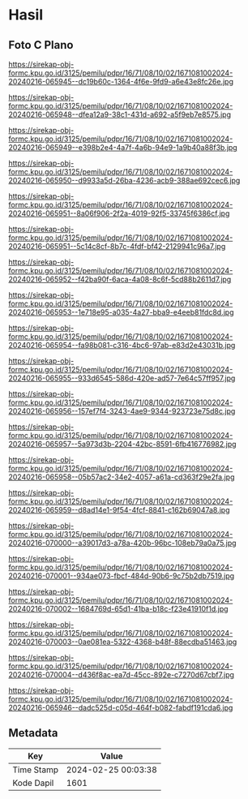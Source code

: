 # Hasil

## Foto C Plano

https://sirekap-obj-formc.kpu.go.id/3125/pemilu/pdpr/16/71/08/10/02/1671081002024-20240216-065945--dc19b60c-1364-4f6e-9fd9-a6e43e8fc26e.jpg

https://sirekap-obj-formc.kpu.go.id/3125/pemilu/pdpr/16/71/08/10/02/1671081002024-20240216-065948--dfea12a9-38c1-431d-a692-a5f9eb7e8575.jpg

https://sirekap-obj-formc.kpu.go.id/3125/pemilu/pdpr/16/71/08/10/02/1671081002024-20240216-065949--e398b2e4-4a7f-4a6b-94e9-1a9b40a88f3b.jpg

https://sirekap-obj-formc.kpu.go.id/3125/pemilu/pdpr/16/71/08/10/02/1671081002024-20240216-065950--d9933a5d-26ba-4236-acb9-388ae692cec6.jpg

https://sirekap-obj-formc.kpu.go.id/3125/pemilu/pdpr/16/71/08/10/02/1671081002024-20240216-065951--8a06f906-2f2a-4019-92f5-33745f6386cf.jpg

https://sirekap-obj-formc.kpu.go.id/3125/pemilu/pdpr/16/71/08/10/02/1671081002024-20240216-065951--5c14c8cf-8b7c-4fdf-bf42-2129941c96a7.jpg

https://sirekap-obj-formc.kpu.go.id/3125/pemilu/pdpr/16/71/08/10/02/1671081002024-20240216-065952--f42ba90f-6aca-4a08-8c6f-5cd88b2611d7.jpg

https://sirekap-obj-formc.kpu.go.id/3125/pemilu/pdpr/16/71/08/10/02/1671081002024-20240216-065953--1e718e95-a035-4a27-bba9-e4eeb81fdc8d.jpg

https://sirekap-obj-formc.kpu.go.id/3125/pemilu/pdpr/16/71/08/10/02/1671081002024-20240216-065954--fa98b081-c316-4bc6-97ab-e83d2e43031b.jpg

https://sirekap-obj-formc.kpu.go.id/3125/pemilu/pdpr/16/71/08/10/02/1671081002024-20240216-065955--933d6545-586d-420e-ad57-7e64c57ff957.jpg

https://sirekap-obj-formc.kpu.go.id/3125/pemilu/pdpr/16/71/08/10/02/1671081002024-20240216-065956--157ef7f4-3243-4ae9-9344-923723e75d8c.jpg

https://sirekap-obj-formc.kpu.go.id/3125/pemilu/pdpr/16/71/08/10/02/1671081002024-20240216-065957--5a973d3b-2204-42bc-8591-6fb416776982.jpg

https://sirekap-obj-formc.kpu.go.id/3125/pemilu/pdpr/16/71/08/10/02/1671081002024-20240216-065958--05b57ac2-34e2-4057-a61a-cd363f29e2fa.jpg

https://sirekap-obj-formc.kpu.go.id/3125/pemilu/pdpr/16/71/08/10/02/1671081002024-20240216-065959--d8ad14e1-9f54-4fcf-8841-c162b69047a8.jpg

https://sirekap-obj-formc.kpu.go.id/3125/pemilu/pdpr/16/71/08/10/02/1671081002024-20240216-070000--a39017d3-a78a-420b-96bc-108eb79a0a75.jpg

https://sirekap-obj-formc.kpu.go.id/3125/pemilu/pdpr/16/71/08/10/02/1671081002024-20240216-070001--934ae073-fbcf-484d-90b6-9c75b2db7519.jpg

https://sirekap-obj-formc.kpu.go.id/3125/pemilu/pdpr/16/71/08/10/02/1671081002024-20240216-070002--1684769d-65d1-41ba-b18c-f23e41910f1d.jpg

https://sirekap-obj-formc.kpu.go.id/3125/pemilu/pdpr/16/71/08/10/02/1671081002024-20240216-070003--0ae081ea-5322-4368-b48f-88ecdba51463.jpg

https://sirekap-obj-formc.kpu.go.id/3125/pemilu/pdpr/16/71/08/10/02/1671081002024-20240216-070004--d436f8ac-ea7d-45cc-892e-c7270d67cbf7.jpg

https://sirekap-obj-formc.kpu.go.id/3125/pemilu/pdpr/16/71/08/10/02/1671081002024-20240216-065946--dadc525d-c05d-464f-b082-fabdf191cda6.jpg


## Metadata

| Key        | Value               |
| ---------- | ------------------- |
| Time Stamp | 2024-02-25 00:03:38 |
| Kode Dapil | 1601                |



